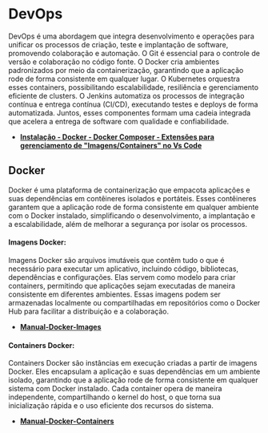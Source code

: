 # DevOps
DevOps é uma abordagem que integra desenvolvimento e operações para unificar os processos de criação, teste e implantação de software, promovendo colaboração e automação. O Git é essencial para o controle de versão e colaboração no código fonte. O Docker cria ambientes padronizados por meio da containerização, garantindo que a aplicação rode de forma consistente em qualquer lugar. O Kubernetes orquestra esses containers, possibilitando escalabilidade, resiliência e gerenciamento eficiente de clusters. O Jenkins automatiza os processos de integração contínua e entrega contínua (CI/CD), executando testes e deploys de forma automatizada. Juntos, esses componentes formam uma cadeia integrada que acelera a entrega de software com qualidade e confiabilidade.
- **[Instalação - Docker - Docker Composer - Extensões para gerenciamento de "Imagens/Containers" no Vs Code](https://github.com/rprojetos/devops/blob/main/manual-docker/docker-instalacao.md)**

## Docker
Docker é uma plataforma de containerização que empacota aplicações e suas dependências em contêineres isolados e portáteis. Esses contêineres garantem que a aplicação rode de forma consistente em qualquer ambiente com o Docker instalado, simplificando o desenvolvimento, a implantação e a escalabilidade, além de melhorar a segurança por isolar os processos.
#### Imagens Docker:
Imagens Docker são arquivos imutáveis que contêm tudo o que é necessário para executar um aplicativo, incluindo código, bibliotecas, dependências e configurações. Elas servem como modelo para criar containers, permitindo que aplicações sejam executadas de maneira consistente em diferentes ambientes. Essas imagens podem ser armazenadas localmente ou compartilhadas em repositórios como o Docker Hub para facilitar a distribuição e a colaboração.
- **[Manual-Docker-Images](https://github.com/rprojetos/devops/blob/main/manual-docker/docker-images.md)**

#### Containers Docker:
Containers Docker são instâncias em execução criadas a partir de imagens Docker. Eles encapsulam a aplicação e suas dependências em um ambiente isolado, garantindo que a aplicação rode de forma consistente em qualquer sistema com Docker instalado. Cada container opera de maneira independente, compartilhando o kernel do host, o que torna sua inicialização rápida e o uso eficiente dos recursos do sistema.
- **[Manual-Docker-Containers](https://github.com/rprojetos/devops/blob/main/manual-docker/docker-container.md)**
